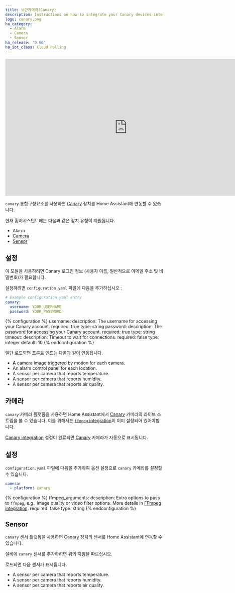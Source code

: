 ```yaml
---
title: 보안카메라(Canary)
description: Instructions on how to integrate your Canary devices into Home Assistant.
logo: canary.png
ha_category:
  - Alarm
  - Camera
  - Sensor
ha_release: '0.60'
ha_iot_class: Cloud Polling
---
```


<div class='videoWrapper'>
<iframe width="776" height="437" src="https://www.youtube.com/embed/zt837RPaWNw" frameborder="0" allow="accelerometer; autoplay; encrypted-media; gyroscope; picture-in-picture" allowfullscreen></iframe>
</div>

`canary` 통합구성요소를 사용하면 [Canary](https://canary.is) 장치를 Home Assistant에 연동할 수 있습니다.

현재 홈어시스턴트에는 다음과 같은 장치 유형이 지원됩니다.

- Alarm
- [Camera](#camera)
- [Sensor](#sensor)

## 설정

이 모듈을 사용하려면 Canary 로그인 정보 (사용자 이름, 일반적으로 이메일 주소 및 비밀번호)가 필요합니다.

설정하려면 `configuration.yaml` 파일에 다음을 추가하십시오 :

```yaml
# Example configuration.yaml entry
canary:
  username: YOUR_USERNAME
  password: YOUR_PASSWORD
```

{% configuration %}
username:
  description: The username for accessing your Canary account.
  required: true
  type: string
password:
  description: The password for accessing your Canary account.
  required: true
  type: string
timeout:
  description: Timeout to wait for connections.
  required: false
  type: integer
  default: 10
{% endconfiguration %}

일단 로드되면 프론트 엔드는 다음과 같이 연동됩니다.

- A camera image triggered by motion for each camera.
- An alarm control panel for each location.
- A sensor per camera that reports temperature.
- A sensor per camera that reports humidity.
- A sensor per camera that reports air quality.

## 카메라

`canary` 카메라 플랫폼을 사용하면 Home Assistant에서 [Canary](https://canary.is) 카메라의 라이브 스트림을 볼 수 있습니다. 이를 위해서는 [`ffmpeg` integration](/integrations/ffmpeg/)이 이미 설정되어 있어야합니다.

[Canary integration](/integrations/canary/) 설정이 완료되면 [Canary](https://canary.is) 카메라가 자동으로 표시됩니다.

## 설정

`configuration.yaml` 파일에 다음을 추가하여 옵션 설정으로 `canary` 카메라를 설정할 수 있습니다.

```yaml
camera:
  - platform: canary
```

{% configuration %}
ffmpeg_arguments:
  description: Extra options to pass to `ffmpeg`, e.g., image quality or video filter options. More details in [FFmpeg integration](/integrations/ffmpeg).
  required: false
  type: string
{% endconfiguration %}

## Sensor

`canary` 센서 플랫폼을 사용하면 [Canary](https://canary.is) 장치의 센서를 Home Assistant에 연동할 수 있습니다.

설비에 `canary` 센서를 추가하려면 위의 지침을 따르십시오.

로드되면 다음 센서가 표시됩니다.

- A sensor per camera that reports temperature.
- A sensor per camera that reports humidity.
- A sensor per camera that reports air quality.
